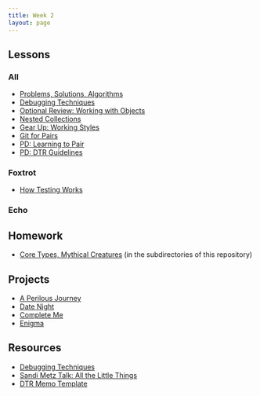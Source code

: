 ```yaml
---
title: Week 2
layout: page
---
```


## Lessons

### All

* [Problems, Solutions, Algorithms](../lessons/problems_solutions_algorithms)
* [Debugging Techniques](TBA)
* [Optional Review: Working with Objects](../lessons/working_with_objects)
* [Nested Collections](../lessons/nested_collections)
* [Gear Up: Working Styles](https://github.com/turingschool/gear-up/blob/master/m1_citizenship/session_3_intro_extro_ambivert_styles.markdown)
* [Git for Pairs](../lessons/git_for_pairs)
* [PD: Learning to Pair](../../career_development_curriculum/module_one/learning_to_pair)
* [PD: DTR Guidelines](../../career_development_curriculum/module_one/dtr_guidelines_memo)

### Foxtrot
* [How Testing Works](../lessons/how_testing_works)

### Echo


<!-- * [Debugging With Pry](../lessons/debugging_with_pry) -->
<!-- * [Testing in a Project](../lessons/testing_in_a_project) -->

## Homework

* [Core Types, Mythical Creatures](https://github.com/turingschool/ruby-exercises/) (in the subdirectories of this repository)


## Projects

* [A Perilous Journey](../projects/perilous_journey)
* [Date Night](../projects/date_night)
* [Complete Me](../projects/complete_me)
* [Enigma](../projects/enigma)


## Resources

* [Debugging Techniques](../slides/debugging)
* [Sandi Metz Talk: All the Little Things](https://www.youtube.com/watch?v=8bZh5LMaSmE)
* [DTR Memo Template](https://docs.google.com/document/d/1zMtgWhODQuP3KBNhrg6PtmPUkw0DIskqgggeyEzYZi4/edit)
